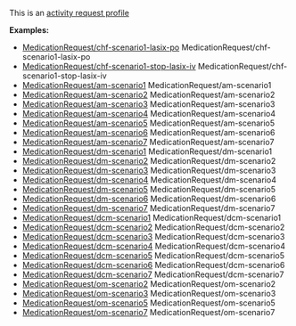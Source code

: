 This is an [activity request profile](profiles.html#activity-profiles)

**Examples:**

*   [MedicationRequest/chf-scenario1-lasix-po](MedicationRequest-chf-scenario1-lasix-po.html) MedicationRequest/chf-scenario1-lasix-po
*   [MedicationRequest/chf-scenario1-stop-lasix-iv](MedicationRequest-chf-scenario1-stop-lasix-iv.html) MedicationRequest/chf-scenario1-stop-lasix-iv
*   [MedicationRequest/am-scenario1](MedicationRequest-am-scenario1.html) MedicationRequest/am-scenario1
*   [MedicationRequest/am-scenario2](MedicationRequest-am-scenario2.html) MedicationRequest/am-scenario2
*   [MedicationRequest/am-scenario3](MedicationRequest-am-scenario3.html) MedicationRequest/am-scenario3
*   [MedicationRequest/am-scenario4](MedicationRequest-am-scenario4.html) MedicationRequest/am-scenario4
*   [MedicationRequest/am-scenario5](MedicationRequest-am-scenario5.html) MedicationRequest/am-scenario5
*   [MedicationRequest/am-scenario6](MedicationRequest-am-scenario6.html) MedicationRequest/am-scenario6
*   [MedicationRequest/am-scenario7](MedicationRequest-am-scenario7.html) MedicationRequest/am-scenario7
*   [MedicationRequest/dm-scenario1](MedicationRequest-dm-scenario1.html) MedicationRequest/dm-scenario1
*   [MedicationRequest/dm-scenario2](MedicationRequest-dm-scenario2.html) MedicationRequest/dm-scenario2
*   [MedicationRequest/dm-scenario3](MedicationRequest-dm-scenario3.html) MedicationRequest/dm-scenario3
*   [MedicationRequest/dm-scenario4](MedicationRequest-dm-scenario4.html) MedicationRequest/dm-scenario4
*   [MedicationRequest/dm-scenario5](MedicationRequest-dm-scenario5.html) MedicationRequest/dm-scenario5
*   [MedicationRequest/dm-scenario6](MedicationRequest-dm-scenario6.html) MedicationRequest/dm-scenario6
*   [MedicationRequest/dm-scenario7](MedicationRequest-dm-scenario7.html) MedicationRequest/dm-scenario7
*   [MedicationRequest/dcm-scenario1](MedicationRequest-dcm-scenario1.html) MedicationRequest/dcm-scenario1
*   [MedicationRequest/dcm-scenario2](MedicationRequest-dcm-scenario2.html) MedicationRequest/dcm-scenario2
*   [MedicationRequest/dcm-scenario3](MedicationRequest-dcm-scenario3.html) MedicationRequest/dcm-scenario3
*   [MedicationRequest/dcm-scenario4](MedicationRequest-dcm-scenario4.html) MedicationRequest/dcm-scenario4
*   [MedicationRequest/dcm-scenario5](MedicationRequest-dcm-scenario5.html) MedicationRequest/dcm-scenario5
*   [MedicationRequest/dcm-scenario6](MedicationRequest-dcm-scenario6.html) MedicationRequest/dcm-scenario6
*   [MedicationRequest/dcm-scenario7](MedicationRequest-dcm-scenario7.html) MedicationRequest/dcm-scenario7
*   [MedicationRequest/om-scenario2](MedicationRequest-om-scenario2.html) MedicationRequest/om-scenario2
*   [MedicationRequest/om-scenario3](MedicationRequest-om-scenario3.html) MedicationRequest/om-scenario3
*   [MedicationRequest/om-scenario5](MedicationRequest-om-scenario5.html) MedicationRequest/om-scenario5
*   [MedicationRequest/om-scenario7](MedicationRequest-om-scenario7.html) MedicationRequest/om-scenario7